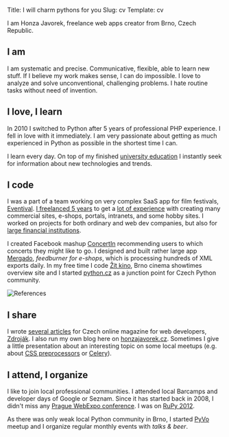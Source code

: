 Title: I will charm pythons for you
Slug: cv
Template: cv

I am Honza Javorek, freelance web apps creator from Brno, Czech Republic.

## I am

I am systematic and precise. Communicative, flexible, able to learn new stuff. If I believe my work makes sense, I can do impossible. I love to analyze and solve unconventional, challenging problems. I hate routine tasks without need of invention.

## I love, I learn

In 2010 I switched to Python after 5 years of professional PHP experience. I fell in love with it immediately. I am very passionate about getting as much experienced in Python as possible in the shortest time I can.

I learn every day. On top of my finished [university education](http://www.linkedin.com/in/honzajavorek#profile-education) I instantly seek for information about new technologies and trends.

## I code

I was a part of a team working on very complex SaaS app for film festivals, [Eventival](http://www.eventival.com/). [I freelanced 5 years](http://www.linkedin.com/in/honzajavorek#profile-experience) to get a [lot of experience](http://www.linkedin.com/in/honzajavorek#profile-skills) with creating many commercial sites, e-shops, portals, intranets, and some hobby sites. I worked on projects for both ordinary and web dev companies, but also for [large financial institutions](http://www.generali.cz).

I created Facebook mashup [ConcertIn](https://apps.facebook.com/concertin/) recommending users to which concerts they might like to go. I designed and built rather large app [Mergado](http://www.mergado.cz), *feedburner for e-shops*, which is processing hundreds of XML exports daily. In my free time I code [Žít kino](http://zitkino.cz/), Brno cinema showtimes overview site and I started [python.cz](http://python.cz/) as a junction point for Czech Python community.

![References](images/references.png)

## I share

I wrote [several articles](http://www.linkedin.com/in/honzajavorek#profile-publications) for Czech online magazine for web developers, [Zdroják](http://zdrojak.cz). I also run my own blog here on [honzajavorek.cz](http://honzajavorek.cz). Sometimes I give a little presentation about an interesting topic on some local meetups (e.g. about [CSS preprocessors](https://speakerdeck.com/u/honzajavorek/p/jak-z-css-vymacknout-maximum) or [Celery](https://speakerdeck.com/u/honzajavorek/p/jak-prezit-frontu-a-nepredbihat)).

## I attend, I organize

I like to join local professional communities. I attended local Barcamps and developer days of Google or Seznam. Since it has started back in 2008, I didn't miss any [Prague WebExpo conference](http://www.webexpo.net). I was on [RuPy 2012](http://rupy.eu/).

As there was only weak local Python community in Brno, I started [PyVo](http://twitter.com/napyvo) meetup and I organize regular monthly events with *talks & beer*.
